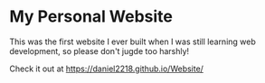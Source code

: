 # My Personal Website

This was the first website I ever built when I was still learning web development, so please don't jugde too harshly!

Check it out at https://daniel2218.github.io/Website/
